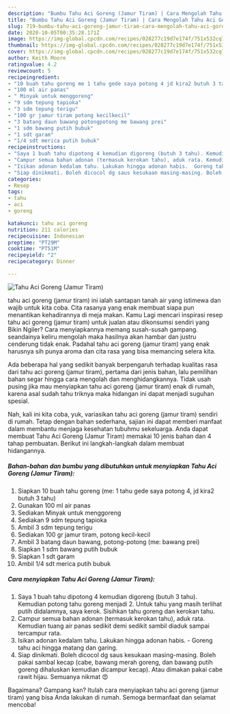 ```yaml
---
description: "Bumbu Tahu Aci Goreng (Jamur Tiram) | Cara Mengolah Tahu Aci Goreng (Jamur Tiram) Yang Bisa Manjain Lidah"
title: "Bumbu Tahu Aci Goreng (Jamur Tiram) | Cara Mengolah Tahu Aci Goreng (Jamur Tiram) Yang Bisa Manjain Lidah"
slug: 719-bumbu-tahu-aci-goreng-jamur-tiram-cara-mengolah-tahu-aci-goreng-jamur-tiram-yang-bisa-manjain-lidah
date: 2020-10-05T00:35:28.171Z
image: https://img-global.cpcdn.com/recipes/028277c19d7e174f/751x532cq70/tahu-aci-goreng-jamur-tiram-foto-resep-utama.jpg
thumbnail: https://img-global.cpcdn.com/recipes/028277c19d7e174f/751x532cq70/tahu-aci-goreng-jamur-tiram-foto-resep-utama.jpg
cover: https://img-global.cpcdn.com/recipes/028277c19d7e174f/751x532cq70/tahu-aci-goreng-jamur-tiram-foto-resep-utama.jpg
author: Keith Moore
ratingvalue: 4.2
reviewcount: 5
recipeingredient:
- "10 buah tahu goreng me 1 tahu gede saya potong 4 jd kira2 butuh 3 tahu"
- "100 ml air panas"
- " Minyak untuk menggoreng"
- "9 sdm tepung tapioka"
- "3 sdm tepung terigu"
- "100 gr jamur tiram potong kecilkecil"
- "3 batang daun bawang potongpotong me bawang prei"
- "1 sdm bawang putih bubuk"
- "1 sdt garam"
- "1/4 sdt merica putih bubuk"
recipeinstructions:
- "Saya 1 buah tahu dipotong 4 kemudian digoreng (butuh 3 tahu). Kemudian potong tahu goreng menjadi 2. Untuk tahu yang masih terlihat putih didalamnya, saya kerok. Sisihkan tahu goreng dan kerokan tahu."
- "Campur semua bahan adonan (termasuk kerokan tahu), aduk rata. Kemudian tuang air panas sedikit demi sedikit sambil diaduk sampai tercampur rata."
- "Isikan adonan kedalam tahu. Lakukan hingga adonan habis.  Goreng tahu aci hingga matang dan garing."
- "Siap dinikmati. Boleh dicocol dg saus kesukaan masing-masing. Boleh pakai sambal kecap (cabe, bawang merah goreng, dan bawang putih goreng dihaluskan kemudian dicampur kecap). Atau dimakan pakai cabe rawit hijau. Semuanya nikmat 😍"
categories:
- Resep
tags:
- tahu
- aci
- goreng

katakunci: tahu aci goreng 
nutrition: 211 calories
recipecuisine: Indonesian
preptime: "PT29M"
cooktime: "PT51M"
recipeyield: "2"
recipecategory: Dinner

---
```



![Tahu Aci Goreng (Jamur Tiram)](https://img-global.cpcdn.com/recipes/028277c19d7e174f/751x532cq70/tahu-aci-goreng-jamur-tiram-foto-resep-utama.jpg)


tahu aci goreng (jamur tiram) ini ialah santapan tanah air yang istimewa dan wajib untuk kita coba. Cita rasanya yang enak membuat siapa pun menantikan kehadirannya di meja makan.
Kamu Lagi mencari inspirasi resep tahu aci goreng (jamur tiram) untuk jualan atau dikonsumsi sendiri yang Bikin Ngiler? Cara menyiapkannya memang susah-susah gampang. seandainya keliru mengolah maka hasilnya akan hambar dan justru cenderung tidak enak. Padahal tahu aci goreng (jamur tiram) yang enak harusnya sih punya aroma dan cita rasa yang bisa memancing selera kita.



Ada beberapa hal yang sedikit banyak berpengaruh terhadap kualitas rasa dari tahu aci goreng (jamur tiram), pertama dari jenis bahan, lalu pemilihan bahan segar hingga cara mengolah dan menghidangkannya. Tidak usah pusing jika mau menyiapkan tahu aci goreng (jamur tiram) enak di rumah, karena asal sudah tahu triknya maka hidangan ini dapat menjadi suguhan spesial.


Nah, kali ini kita coba, yuk, variasikan tahu aci goreng (jamur tiram) sendiri di rumah. Tetap dengan bahan sederhana, sajian ini dapat memberi manfaat dalam membantu menjaga kesehatan tubuhmu sekeluarga. Anda dapat membuat Tahu Aci Goreng (Jamur Tiram) memakai 10 jenis bahan dan 4 tahap pembuatan. Berikut ini langkah-langkah dalam membuat hidangannya.

<!--inarticleads1-->

##### Bahan-bahan dan bumbu yang dibutuhkan untuk menyiapkan Tahu Aci Goreng (Jamur Tiram):

1. Siapkan 10 buah tahu goreng (me: 1 tahu gede saya potong 4, jd kira2 butuh 3 tahu)
1. Gunakan 100 ml air panas
1. Sediakan  Minyak untuk menggoreng
1. Sediakan 9 sdm tepung tapioka
1. Ambil 3 sdm tepung terigu
1. Sediakan 100 gr jamur tiram, potong kecil-kecil
1. Ambil 3 batang daun bawang, potong-potong (me: bawang prei)
1. Siapkan 1 sdm bawang putih bubuk
1. Siapkan 1 sdt garam
1. Ambil 1/4 sdt merica putih bubuk




<!--inarticleads2-->

##### Cara menyiapkan Tahu Aci Goreng (Jamur Tiram):

1. Saya 1 buah tahu dipotong 4 kemudian digoreng (butuh 3 tahu). Kemudian potong tahu goreng menjadi 2. Untuk tahu yang masih terlihat putih didalamnya, saya kerok. Sisihkan tahu goreng dan kerokan tahu.
1. Campur semua bahan adonan (termasuk kerokan tahu), aduk rata. Kemudian tuang air panas sedikit demi sedikit sambil diaduk sampai tercampur rata.
1. Isikan adonan kedalam tahu. Lakukan hingga adonan habis.  - Goreng tahu aci hingga matang dan garing.
1. Siap dinikmati. Boleh dicocol dg saus kesukaan masing-masing. Boleh pakai sambal kecap (cabe, bawang merah goreng, dan bawang putih goreng dihaluskan kemudian dicampur kecap). Atau dimakan pakai cabe rawit hijau. Semuanya nikmat 😍




Bagaimana? Gampang kan? Itulah cara menyiapkan tahu aci goreng (jamur tiram) yang bisa Anda lakukan di rumah. Semoga bermanfaat dan selamat mencoba!
